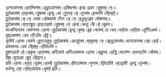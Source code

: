 

  
धा॒नाऽव॑न्तम्।क॒र॒म्भिण॑म्।अ॒पू॒पऽव॑न्तम्।उ॒क्थिन॑म्।इन्द्र॑।प्रा॒तः।जु॒ष॒स्व॒।नः॒॥  
पु॒रो॒ळास॑म्।प॒च॒त्य॑म्।जु॒षस्व॑।इ॒न्द्र॒।आ।गु॒र॒स्व॒।च॒।तुभ्य॑म्।ह॒व्यानि॑।सि॒स्र॒ते॒॥  
पु॒रो॒ळास॑म्।च॒।नः॒।घसः॑।जो॒षया॑से।गिरः॑।च॒।नः॒।व॒धू॒युःऽइ॑व।योष॑णाम्॥  
पु॒रो॒ळास॑म्।स॒न॒ऽश्रु॒त॒।प्रा॒तः॒ऽसा॒वे।जु॒ष॒स्व॒।नः॒।इन्द्र॑।क्रतुः॑।हि।ते॒।बृ॒हन्॥  
माध्य॑न्दिनस्य।सव॑नस्य।धा॒नाः।पु॒रो॒ळास॑म्।इ॒न्द्र॒।कृ॒ष्व॒।इ॒ह।चारु॑म्।प्र।यत्।स्तो॒ता।ज॒रि॒ता।तूर्णि॑ऽअर्थः।वृ॒ष॒ऽयमा॑णः।उप॑।गीः॒ऽभिः।ईट्टे॑॥  
तृ॒तीये॑।धा॒नाः।सव॑ने।पु॒रु॒ऽस्तु॒त॒।पु॒रो॒ळाश॑म्।आऽहु॑तम्।म॒म॒ह॒स्व॒।नः॒।ऋ॒भु॒ऽमन्त॑म्।वाज॑ऽवन्तम्।त्वा॒।क॒वे॒।प्रय॑स्वन्तः।उप॑।शि॒क्षे॒म॒।धी॒तिऽभिः॑॥  
पू॒ष॒ण्ऽवते॑।ते॒।च॒कृ॒म॒।क॒र॒म्भम्।हरि॑ऽवते।हरि॑ऽअश्वाय।धा॒नाः।अ॒पू॒पम्।अ॒द्धि॒।सऽग॑णः।म॒रुत्ऽभिः॑।सोम॑म्।पि॒ब॒।वृ॒त्र॒ऽहा।शू॒र॒।वि॒द्वान्॥  
प्रति॑।धा॒नाः।भ॒र॒त॒।तूय॑म्।अ॒स्मै॒।पु॒रो॒ळाश॑म्।वी॒रऽत॑माय।नृ॒णाम्।दि॒वेऽदि॑वे।स॒ऽदृशीः॑।इ॒न्द्र॒।तुभ्य॑म्।वर्ध॑न्तु।त्वा॒।सो॒म॒ऽपेया॑य।धृ॒ष्णो॒ इति॑॥  
